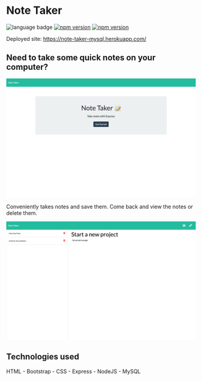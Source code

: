 # Note Taker

![language badge](https://img.shields.io/github/languages/top/inorrmann/Note-Taker)
[![npm version](https://badge.fury.io/js/express.svg)](https://badge.fury.io/js/express)
[![npm version](https://badge.fury.io/js/mysql.svg)](https://badge.fury.io/js/mysql)

Deployed site: https://note-taker-mysql.herokuapp.com/

## Need to take some quick notes on your computer?

![start-taking-notes](./start.png)

Conveniently takes notes and save them. Come back and view the notes or delete them.

![see-notes](./notes.png)

## Technologies used

HTML - Bootstrap - CSS - Express - NodeJS - MySQL
